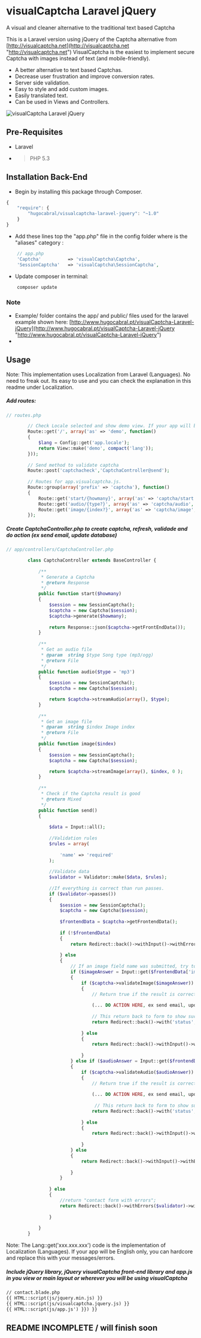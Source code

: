 # visualCaptcha Laravel jQuery

A visual and cleaner alternative to the traditional text based Captcha

This is a Laravel version using jQuery of the Captcha alternative from [http://visualcaptcha.net](http://visualcaptcha.net "http://visualcaptcha.net")
VisualCaptcha is the easiest to implement secure Captcha with images instead of text (and mobile-friendly).


- A better alternative to text based Captchas. 
- Decrease user frustration and improve conversion rates.
- Server side validation.
- Easy to style and add custom images.
- Easily translated text.
- Can be used in Views and Controllers.


![visualCaptcha Laravel jQuery](http://www.hugocabral.pt/visualCaptcha-Laravel-jQuery.png)

## Pre-Requisites
- Laravel
- > PHP 5.3

## Installation Back-End

- Begin by installing this package through Composer.
```js
{
    "require": {
		"hugocabral/visualcaptcha-laravel-jquery": "~1.0"
	}
}
```
- Add these lines top the "app.php" file in the config folder where is the "aliases" category :
```php 
	// app.php
	'Captcha'          => 'visualCaptcha\Captcha',
	'SessionCaptcha'   => 'visualCaptcha\SessionCaptcha',
```

- Update composer in terminal: 
```bash
	composer update
```


### Note
 - Example/ folder contains the app/ and public/ files used for the laravel example shown here: [http://www.hugocabral.pt/visualCaptcha-Laravel-jQuery](http://www.hugocabral.pt/visualCaptcha-Laravel-jQuery "http://www.hugocabral.pt/visualCaptcha-Laravel-jQuery")
 - 
 

## Usage
Note: This implementation uses Localization from Laravel (Languages). No need to freak out. Its easy to use and you can check the explanation in this readme under Localization.

##### Add routes:

```php
// routes.php

		// Check Locale selected and show demo view. If your app will be English only, you can remove: $lang = Config::get('app.locale'); and remove: ,compact('lang').
		Route::get('/', array('as' => 'demo', function()
		{
		    $lang = Config::get('app.locale');
		    return View::make('demo', compact('lang'));
		}));
		
		// Send method to validate captcha
		Route::post('captchacheck','CaptchaController@send');
		
		// Routes for app.visualcaptcha.js. 
		Route::group(array('prefix' => 'captcha'), function()
		{
		    Route::get('start/{howmany}', array('as' => 'captcha/start', 'uses'=>'CaptchaController@start'));
		    Route::get('audio/{type?}', array('as' => 'captcha/audio', 'uses'=>'CaptchaController@audio'));
		    Route::get('image/{index?}', array('as' => 'captcha/image', 'uses'=>'CaptchaController@image'));
		});
```

##### Create CaptchaController.php to create captcha, refresh, validade and do action (ex send email, update database)

```php
// app/controllers/CaptchaController.php

		class CaptchaController extends BaseController {
		
		    /**
		     * Generate a Captcha
		     * @return Response
		     */
		    public function start($howmany)
		    {
		        $session = new SessionCaptcha();
		        $captcha = new Captcha($session);
		        $captcha->generate($howmany);
		
		        return Response::json($captcha->getFrontEndData());
		    }
		
		    /**
		     * Get an audio file
		     * @param  string $type Song type (mp3/ogg)
		     * @return File
		     */
		    public function audio($type = 'mp3')
		    {
		        $session = new SessionCaptcha();
		        $captcha = new Captcha($session);

		        return $captcha->streamAudio(array(), $type);
		    }
		
		    /**
		     * Get an image file
		     * @param  string $index Image index
		     * @return File
		     */
		    public function image($index)
		    {
		        $session = new SessionCaptcha();
		        $captcha = new Captcha($session);

		        return $captcha->streamImage(array(), $index, 0 );
		    }
		
		    /**
		     * Check if the Captcha result is good
		     * @return Mixed
		     */
		    public function send()
		    {
		
		        $data = Input::all();
		
		        //Validation rules
		        $rules = array(
		
		            'name' => 'required'
		        );
		
		        //Validate data
		        $validator = Validator::make($data, $rules);
		
		        //If everything is correct than run passes.
		        if ($validator->passes())
		        {
		            $session = new SessionCaptcha();
		            $captcha = new Captcha($session);
		
		            $frontendData = $captcha->getFrontendData();
		
		            if (!$frontendData)
		            {
		                return Redirect::back()->withInput()->withErrors(array('message' => Lang::get('text.captcha.none')));
		    
		            } else
		            {
		                // If an image field name was submitted, try to validate it
		                if ($imageAnswer = Input::get($frontendData['imageFieldName']))
		                {
		                    if ($captcha->validateImage($imageAnswer))
		                    {
		                        // Return true if the result is correct
		
		                        (... DO ACTION HERE, ex send email, update db...)
		
		                        // This return back to form to show sucess, thats why i use status=1 
		                        return Redirect::back()->with('status', 1);
		
		                    } else
		                    {
		                        return Redirect::back()->withInput()->withErrors(array('message' => Lang::get('text.captcha.image')));
		                        
		                    }
		                } else if ($audioAnswer = Input::get($frontendData['audioFieldName']))
		                {
		                    if ($captcha->validateAudio($audioAnswer))
		                    {
		                        // Return true if the result is correct
		
		                        (... DO ACTION HERE, ex send email, update db...)
		
		                         // This return back to form to show sucess, thats why i use status=1 
		                        return Redirect::back()->with('status', 1);
		
		                    } else
		                    {
		                        return Redirect::back()->withInput()->withErrors(array('message' => Lang::get('text.captcha.audio')));
		                        
		                    }
		                } else
		                {
		                    return Redirect::back()->withInput()->withErrors(array('message' => Lang::get('text.captcha.incomplete')));
		                    
		                }
		            }
		
		        } else
		        {
		            //return "contact form with errors";
		            return Redirect::back()->withErrors($validator)->with('status', 2);;
		
		        }
		
		    }
		}

```
Note: The Lang::get('xxx.xxx.xxx') code is the implementation of Localization (Languages). If your app will be English only, you can hardcore and replace this with your messages/errors. 


##### Include jQuery library, jQuery visualCaptcha front-end library and app.js in you view or main layout or wherever you will be using visualCaptcha
```html
// contact.blade.php
{{ HTML::script(js/jquery.min.js) }}
{{ HTML::script(js/visualcaptcha.jquery.js) }}
{{ HTML::script(js/app.js') }}) }}
```



## README INCOMPLETE / will finish soon



